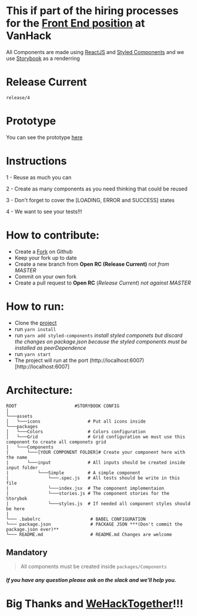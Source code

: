 # This if part of the hiring processes for the [Front End position](http://bit.ly/vanhack-react-job) at VanHack


All Components are made using [ReactJS](https://reactjs.org/) and [Styled Components](https://styled-components.com/) and we use [Storybook](https://storybook.js.org/) as a renderring

# Release Current
`release/4`

# Prototype

You can see the prototype [here](https://scene.zeplin.io/project/5e309b1a46e5cf7deacb0cd7)

# Instructions

1 - Reuse as much you can

2 - Create as many components as you need thinking that could be reused

3 - Don't forget to cover the [LOADING, ERROR and SUCCESS] states

4 - We want to see your tests!!!

# How to contribute:

* Create a [Fork](https://help.github.com/en/github/getting-started-with-github/fork-a-repo) on Github
* Keep your fork up to date
* Create a new branch from **Open RC (Release Current)** *not from MASTER*
* Commit on your own fork
* Create a pull request to **Open RC** (*Release Current*) *not against MASTER*

# How to run:

* Clone the [project](#)
* run `yarn install`
* run `yarn add styled-components` *install styled componets but discard the changes on package.json because the styled components must be installed as peerDependence*
* run `yarn start`
* The project will run at the port (http://localhost:6007)[http://localhost:6007]


# Architecture:

 ```
ROOT                      #STORYBOOK CONFIG
│
└───assets
│   └───icons                  # Put all icons inside
└───packages
│   └───Colors                 # Colors configuration
│   └───Grid                   # Grid configuration we must use this component to create all componets grid
|   └───Components
|       └───[YOUR COMPONENT FOLDER]# Create your component here with the name
|       └───input              # All inputs should be created inside input folder
|           └───Simple         # A simple component
|               └───.spec.js   # All tests should be write in this file
|               └───index.jsx  # The component implementaion
|               └───stories.js # The component stories for the Storybok
|               └───styles.js  # If needed all component styles should be here
|
└─── .babelrc                   # BABEL CONFIGURATION
└─── package.json               # PACKAGE JSON ***(Don't commit the package.json ever)**
└─── README.md                  # README.md Changes are welcome
```


## Mandatory
> All components must be created inside `packages/Components`

##### If you have any question please ask on the slack and we'll help you.

# Big Thanks and [WeHackTogether](https://vanhack.com/)!!!
